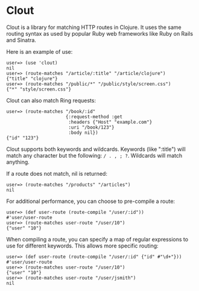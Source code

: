 Clout
=====

Clout is a library for matching HTTP routes in Clojure. It uses the same
routing syntax as used by popular Ruby web frameworks like Ruby on Rails and
Sinatra.

Here is an example of use:

    user=> (use 'clout)
    nil
    user=> (route-matches "/article/:title" "/article/clojure")
    {"title" "clojure"}
    user=> (route-matches "/public/*" "/public/style/screen.css")
    {"*" "style/screen.css"}

Clout can also match Ring requests:

    user=> (route-matches "/book/:id"
                          {:request-method :get
                           :headers {"Host" "example.com"}
                           :uri "/book/123"}
                           :body nil})
    {"id" "123"}

Clout supports both keywords and wildcards. Keywords (like ":title") will
match any character but the following: `/ . , ; ?`. Wildcards will match
anything.

If a route does not match, nil is returned:

    user=> (route-matches "/products" "/articles")
    nil

For additional performance, you can choose to pre-compile a route:

    user=> (def user-route (route-compile "/user/:id"))
    #'user/user-route
    user=> (route-matches user-route "/user/10")
    {"user" "10"}

When compiling a route, you can specify a map of regular expressions to use
for different keywords. This allows more specific routing:

    user=> (def user-route (route-compile "/user/:id" {"id" #"\d+"}))
    #'user/user-route
    user=> (route-matches user-route "/user/10")
    {"user" "10"}
    user=> (route-matches user-route "/user/jsmith")
    nil
